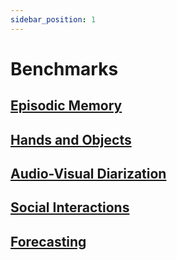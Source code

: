```yaml
---
sidebar_position: 1
---
```


# Benchmarks

## [Episodic Memory](./episodic-memory.md)

## [Hands and Objects](./hands-and-objects.md)

## [Audio-Visual Diarization](./AV-diarization.md)

## [Social Interactions](./Social.md)

## [Forecasting](./forecasting.md)

